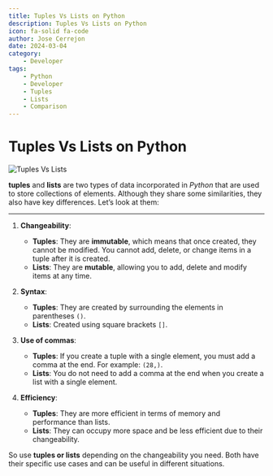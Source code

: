 ```yaml
---
title: Tuples Vs Lists on Python
description: Tuples Vs Lists on Python
icon: fa-solid fa-code
author: Jose Cerrejon
date: 2024-03-04
category:
    - Developer
tags:
    - Python
    - Developer
    - Tuples
    - Lists
    - Comparison
---
```


# Tuples Vs Lists on Python

![Tuples Vs Lists](/images/2024/03/tuples_vs_lists.jpg "Tuples Vs Lists. Generated with AI.")

**tuples** and **lists** are two types of data incorporated in _Python_ that are used to store collections of elements. Although they share some similarities, they also have key differences. Let’s look at them:

---

1. **Changeability**:

    - **Tuples**: They are **immutable**, which means that once created, they cannot be modified. You cannot add, delete, or change items in a tuple after it is created.
    - **Lists**: They are **mutable**, allowing you to add, delete and modify items at any time.

2. **Syntax**:

    - **Tuples**: They are created by surrounding the elements in parentheses `()`.
    - **Lists**: Created using square brackets `[]`.

3. **Use of commas**:

    - **Tuples**: If you create a tuple with a single element, you must add a comma at the end. For example: `(28,)`.
    - **Lists**: You do not need to add a comma at the end when you create a list with a single element.

4. **Efficiency**:
    - **Tuples**: They are more efficient in terms of memory and performance than lists.
    - **Lists**: They can occupy more space and be less efficient due to their changeability.

So use **tuples or lists** depending on the changeability you need. Both have their specific use cases and can be useful in different situations.
